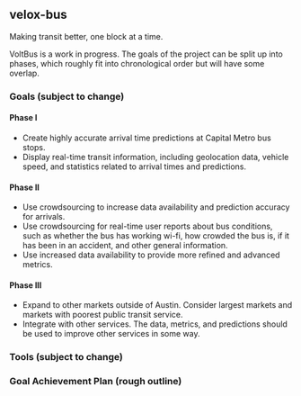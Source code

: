 ## velox-bus

Making transit better, one block at a time.

VoltBus is a work in progress. The goals of the project can be split up into phases, which roughly fit into chronological 
order but will have some overlap.

### Goals (subject to change)
#### Phase I 
* Create highly accurate arrival time predictions at Capital Metro bus stops.
* Display real-time transit information, including geolocation data, vehicle speed, and statistics related to arrival times and predictions.

#### Phase II
* Use crowdsourcing to increase data availability and prediction accuracy for arrivals. 
* Use crowdsourcing for real-time user reports about bus conditions, such as whether the bus has working wi-fi, how crowded the bus is, if it has been in an accident, and other general information.
* Use increased data availability to provide more refined and advanced metrics.

#### Phase III
* Expand to other markets outside of Austin. Consider largest markets and markets with poorest public transit service.
* Integrate with other services. The data, metrics, and predictions should be used to improve other services in some way.

### Tools (subject to change)

### Goal Achievement Plan (rough outline)
